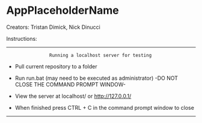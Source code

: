 # AppPlaceholderName

Creators: Tristan Dimick, Nick Dinucci

Instructions:

-----------------------------------------------------------------------------
                    Running a localhost server for testing

* Pull current repository to a folder

* Run run.bat (may need to be executed as administrator) -DO NOT CLOSE THE COMMAND PROMPT WINDOW-

* View the server at localhost/ or http://127.0.0.1/

* When finished press CTRL + C in the command prompt window to close

-----------------------------------------------------------------------------
